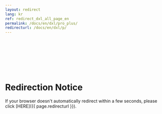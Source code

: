 ```yaml
---
layout: redirect
lang: kr
ref: redirect_dxl_all_page_en
permalink: /docs/en/dxl/pro_plus/
redirecturl: /docs/en/dxl/p/
---
```


<br><br><br><br><br><br>
# Redirection Notice
If your browser doesn't automatically redirect within a few seconds, please click [HERE]({{ page.redirecturl }}).
